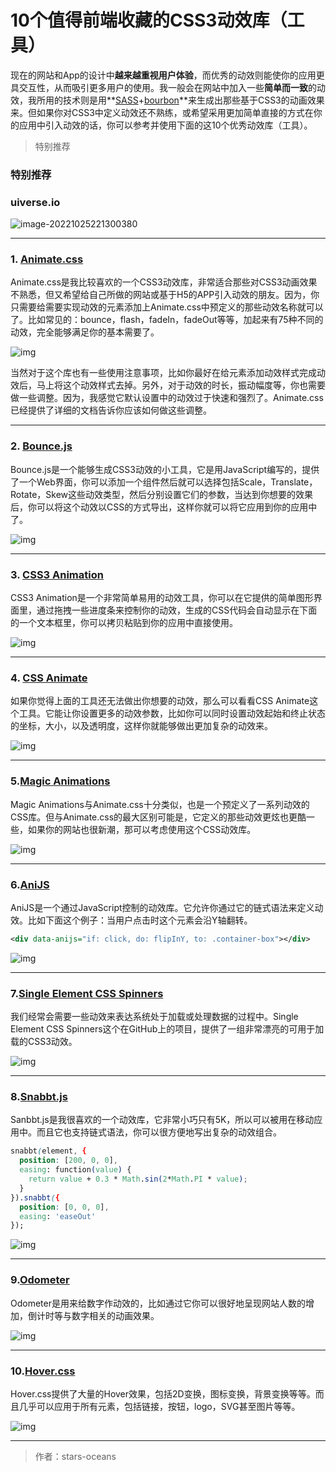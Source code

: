 # 10个值得前端收藏的CSS3动效库（工具）



现在的网站和App的设计中**越来越重视用户体验**，而优秀的动效则能使你的应用更具交互性，从而吸引更多用户的使用。我一般会在网站中加入一些**简单而一致**的动效，我所用的技术则是用**[SASS](https://link.jianshu.com/?t=http://sass-lang.com/)+[bourbon](https://link.jianshu.com/?t=http://bourbon.io/)**来生成出那些基于CSS3的动画效果来。但如果你对CSS3中定义动效还不熟练，或希望采用更加简单直接的方式在你的应用中引入动效的话，你可以参考并使用下面的这10个优秀动效库（工具）。

> 特别推荐

### 特别推荐

### uiverse.io

![image-20221025221300380](C:\Users\杨宏超\AppData\Roaming\Typora\typora-user-images\image-20221025221300380.png)

------

### 1. [Animate.css](https://link.jianshu.com/?t=http://daneden.github.io/animate.css/)

Animate.css是我比较喜欢的一个CSS3动效库，非常适合那些对CSS3动画效果不熟悉，但又希望给自己所做的网站或基于H5的APP引入动效的朋友。因为，你只需要给需要实现动效的元素添加上Animate.css中预定义的那些动效名称就可以了。比如常见的：bounce，flash，fadeIn，fadeOut等等，加起来有75种不同的动效，完全能够满足你的基本需要了。

![img](https://upload-images.jianshu.io/upload_images/1399853-4c8e095c069460d7.png?imageMogr2/auto-orient/strip|imageView2/2/w/717/format/webp)

当然对于这个库也有一些使用注意事项，比如你最好在给元素添加动效样式完成动效后，马上将这个动效样式去掉。另外，对于动效的时长，振动幅度等，你也需要做一些调整。因为，我感觉它默认设置中的动效过于快速和强烈了。Animate.css已经提供了详细的文档告诉你应该如何做这些调整。

------

### 2. [Bounce.js](https://link.jianshu.com/?t=http://bouncejs.com/)

Bounce.js是一个能够生成CSS3动效的小工具，它是用JavaScript编写的，提供了一个Web界面，你可以添加一个组件然后就可以选择包括Scale，Translate，Rotate，Skew这些动效类型，然后分别设置它们的参数，当达到你想要的效果后，你可以将这个动效以CSS的方式导出，这样你就可以将它应用到你的应用中了。

![img](https://upload-images.jianshu.io/upload_images/1399853-6816df725faa55c7.png?imageMogr2/auto-orient/strip|imageView2/2/w/711/format/webp)

------

### 3. [CSS3 Animation](https://link.jianshu.com/?t=http://css3gen.com/css3-animation/)

CSS3 Animation是一个非常简单易用的动效工具，你可以在它提供的简单图形界面里，通过拖拽一些进度条来控制你的动效，生成的CSS代码会自动显示在下面的一个文本框里，你可以拷贝粘贴到你的应用中直接使用。

![img](https://upload-images.jianshu.io/upload_images/1399853-5a27b3937ba2f629.png?imageMogr2/auto-orient/strip|imageView2/2/w/549/format/webp)

------

### 4. [CSS Animate](https://link.jianshu.com/?t=http://cssanimate.com/)

如果你觉得上面的工具还无法做出你想要的动效，那么可以看看CSS Animate这个工具。它能让你设置更多的动效参数，比如你可以同时设置动效起始和终止状态的坐标，大小，以及透明度，这样你就能够做出更加复杂的动效来。

![img](https://upload-images.jianshu.io/upload_images/1399853-a8ab1a9010af88bb.png?imageMogr2/auto-orient/strip|imageView2/2/w/668/format/webp)

------

### 5.[Magic Animations](https://link.jianshu.com/?t=http://www.minimamente.com/example/magic_animations/)

Magic Animations与Animate.css十分类似，也是一个预定义了一系列动效的CSS库。但与Animate.css的最大区别可能是，它定义的那些动效更炫也更酷一些，如果你的网站也很新潮，那可以考虑使用这个CSS动效库。

![img](https://upload-images.jianshu.io/upload_images/1399853-05527d4b143b98d9.png?imageMogr2/auto-orient/strip|imageView2/2/w/766/format/webp)

------

### 6.[AniJS](https://link.jianshu.com/?t=http://anijs.github.io/)

AniJS是一个通过JavaScript控制的动效库。它允许你通过它的链式语法来定义动效。比如下面这个例子：当用户点击时这个元素会沿Y轴翻转。



```xml
<div data-anijs="if: click, do: flipInY, to: .container-box"></div>
```

![img](https://upload-images.jianshu.io/upload_images/1399853-7a1b94cd22547974.png?imageMogr2/auto-orient/strip|imageView2/2/w/760/format/webp)

------

### 7.[Single Element CSS Spinners](https://link.jianshu.com/?t=http://projects.lukehaas.me/css-loaders/)

我们经常会需要一些动效来表达系统处于加载或处理数据的过程中。Single Element CSS Spinners这个在GitHub上的项目，提供了一组非常漂亮的可用于加载的CSS3动效。

![img](https://upload-images.jianshu.io/upload_images/1399853-2fe4720705df8daf.png?imageMogr2/auto-orient/strip|imageView2/2/w/764/format/webp)

------

### 8.[Snabbt.js](https://link.jianshu.com/?t=http://daniel-lundin.github.io/snabbt.js/)

Sanbbt.js是我很喜欢的一个动效库，它非常小巧只有5K，所以可以被用在移动应用中。而且它也支持链式语法，你可以很方便地写出复杂的动效组合。



```css
snabbt(element, {
  position: [200, 0, 0],
  easing: function(value) {
    return value + 0.3 * Math.sin(2*Math.PI * value);
  }
}).snabbt({
  position: [0, 0, 0],
  easing: 'easeOut'
});
```

![img](https://upload-images.jianshu.io/upload_images/1399853-c0ef6602e54e71ee.png?imageMogr2/auto-orient/strip|imageView2/2/w/763/format/webp)

------

### 9.[Odometer](https://link.jianshu.com/?t=http://github.hubspot.com/odometer/docs/welcome/)

Odometer是用来给数字作动效的，比如通过它你可以很好地呈现网站人数的增加，倒计时等与数字相关的动画效果。

![img](https://upload-images.jianshu.io/upload_images/1399853-109f51fce51450a1.png?imageMogr2/auto-orient/strip|imageView2/2/w/751/format/webp)

------

### 10.[Hover.css](https://link.jianshu.com/?t=http://ianlunn.github.io/Hover/)

Hover.css提供了大量的Hover效果，包括2D变换，图标变换，背景变换等等。而且几乎可以应用于所有元素，包括链接，按钮，logo，SVG甚至图片等等。

![img](https://upload-images.jianshu.io/upload_images/1399853-024e498bb424fa20.png?imageMogr2/auto-orient/strip|imageView2/2/w/761/format/webp)

------

> 作者：stars-oceans